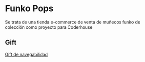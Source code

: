 # Funko Pops

Se trata de una tienda e-commerce de venta de muñecos funko de colección como proyecto para Coderhouse

## Gift

[Gift de navegabilidad](https://files.fm/u/hyq44qa65)